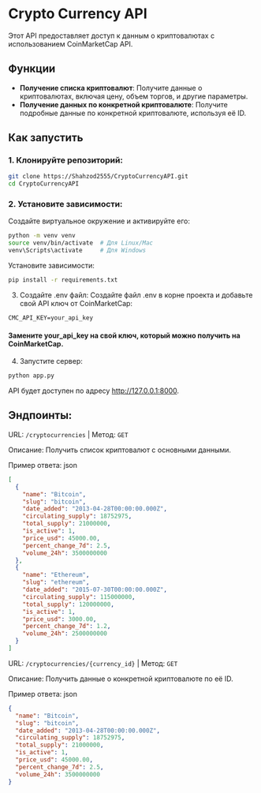 # Crypto Currency API

Этот API предоставляет доступ к данным о криптовалютах с использованием CoinMarketCap API.

## Функции

- **Получение списка криптовалют**: Получите данные о криптовалютах, включая цену, объем торгов, и другие параметры.
- **Получение данных по конкретной криптовалюте**: Получите подробные данные по конкретной криптовалюте, используя её ID.

## Как запустить

### 1. Клонируйте репозиторий:

```bash
git clone https://Shahzod2555/CryptoCurrencyAPI.git
cd CryptoCurrencyAPI
```
### 2. Установите зависимости:
Создайте виртуальное окружение и активируйте его:

``` bash
python -m venv venv
source venv/bin/activate  # Для Linux/Mac
venv\Scripts\activate     # Для Windows
```
Установите зависимости:

``` bash
pip install -r requirements.txt
```

3. Создайте .env файл:
Создайте файл .env в корне проекта и добавьте свой API ключ от CoinMarketCap:

```
CMC_API_KEY=your_api_key
```
#### Замените your_api_key на свой ключ, который можно получить на CoinMarketCap.

4. Запустите сервер:
```bash
python app.py
```
API будет доступен по адресу http://127.0.0.1:8000.

## Эндпоинты:

URL: `/cryptocurrencies`  | Метод: `GET`

Описание: Получить список криптовалют с основными данными.

Пример ответа: json
```json
[
  {
    "name": "Bitcoin",
    "slug": "bitcoin",
    "date_added": "2013-04-28T00:00:00.000Z",
    "circulating_supply": 18752975,
    "total_supply": 21000000,
    "is_active": 1,
    "price_usd": 45000.00,
    "percent_change_7d": 2.5,
    "volume_24h": 3500000000
  },
  {
    "name": "Ethereum",
    "slug": "ethereum",
    "date_added": "2015-07-30T00:00:00.000Z",
    "circulating_supply": 115000000,
    "total_supply": 120000000,
    "is_active": 1,
    "price_usd": 3000.00,
    "percent_change_7d": 1.2,
    "volume_24h": 2500000000
  }
]
```

URL: `/cryptocurrencies/{currency_id}` | Метод: `GET`

Описание: Получить данные о конкретной криптовалюте по её ID.

Пример ответа: json

``` json
{
  "name": "Bitcoin",
  "slug": "bitcoin",
  "date_added": "2013-04-28T00:00:00.000Z",
  "circulating_supply": 18752975,
  "total_supply": 21000000,
  "is_active": 1,
  "price_usd": 45000.00,
  "percent_change_7d": 2.5,
  "volume_24h": 3500000000
}
```